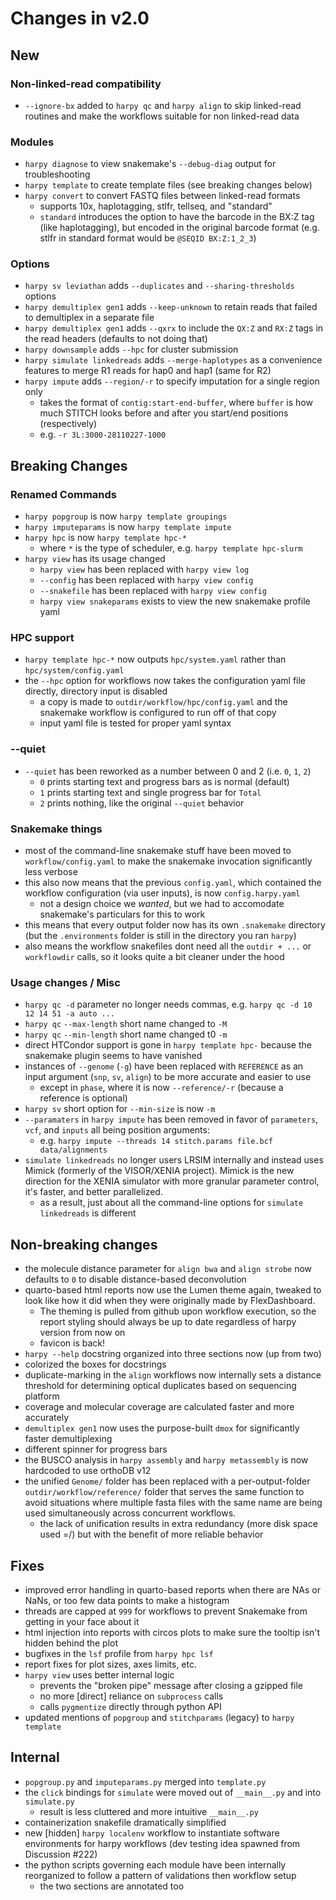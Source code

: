 # Changes in v2.0

## New
### Non-linked-read compatibility
- `--ignore-bx` added to `harpy qc` and `harpy align` to skip linked-read routines and make the workflows suitable for non linked-read data
### Modules
- `harpy diagnose` to view snakemake's `--debug-diag` output for troubleshooting
- `harpy template` to create template files (see breaking changes below)
- `harpy convert` to convert FASTQ files between linked-read formats
  - supports 10x, haplotagging, stlfr, tellseq, and "standard"
  - `standard` introduces the option to have the barcode in the BX:Z tag (like haplotagging), but encoded in the original barcode format (e.g. stlfr in standard format would be `@SEQID BX:Z:1_2_3`)
### Options
- `harpy sv leviathan` adds `--duplicates` and `--sharing-thresholds` options
- `harpy demultiplex gen1` adds `--keep-unknown` to retain reads that failed to demultiplex in a separate file
- `harpy demultiplex gen1` adds `--qxrx` to include the `QX:Z` and `RX:Z` tags in the read headers (defaults to not doing that)
- `harpy downsample` adds `--hpc` for cluster submission
- `harpy simulate linkedreads` adds `--merge-haplotypes` as a convenience features to merge R1 reads for hap0 and hap1 (same for R2)
- `harpy impute` adds `--region/-r` to specify imputation for a single region only
  - takes the format of `contig:start-end-buffer`, where `buffer` is how much STITCH looks before and after you start/end positions (respectively)
  - e.g. `-r 3L:3000-28110227-1000`

## Breaking Changes
### Renamed Commands
- `harpy popgroup` is now `harpy template groupings`
- `harpy imputeparams` is now `harpy template impute`
- `harpy hpc` is now `harpy template hpc-*`
  - where `*` is the type of scheduler, e.g. `harpy template hpc-slurm`
- `harpy view` has its usage changed
  - `harpy view` has been replaced with `harpy view log`
  - `--config` has been replaced with `harpy view config`
  - `--snakefile` has been replaced with `harpy view config`
  - `harpy view snakeparams` exists to view the new snakemake profile yaml
### HPC support
- `harpy template hpc-*` now outputs `hpc/system.yaml` rather than `hpc/system/config.yaml`
- the `--hpc` option for workflows now takes the configuration yaml file directly, directory input is disabled
    - a copy is made to `outdir/workflow/hpc/config.yaml` and the snakemake workflow is configured to run off of that copy
    - input yaml file is tested for proper yaml syntax
### --quiet
- `--quiet` has been reworked as a number between 0 and 2 (i.e. `0`, `1`, `2`)
  - `0` prints starting text and progress bars as is normal (default)
  - `1` prints starting text and single progress bar for `Total`
  - `2` prints nothing, like the original `--quiet` behavior
### Snakemake things
- most of the command-line snakemake stuff have been moved to `workflow/config.yaml` to make the snakemake invocation significantly less verbose
- this also now means that the previous `config.yaml`, which contained the workflow configuration (via user inputs), is now `config.harpy.yaml`
  - not a design choice we _wanted_, but we had to accomodate snakemake's particulars for this to work
- this means that every output folder now has its own `.snakemake` directory (but the `.environments` folder is still in the directory you ran `harpy`)
- also means the workflow snakefiles dont need all the `outdir + ...` or `workflowdir` calls, so it looks quite a bit cleaner under the hood
### Usage changes / Misc
- `harpy qc -d` parameter no longer needs commas, e.g. `harpy qc -d 10 12 14 51 -a auto ...`
- `harpy qc` `--max-length` short name changed to `-M`
- `harpy qc` `--min-length` short name changed t0 `-m`
- direct HTCondor support is gone in `harpy template hpc-` because the snakemake plugin seems to have vanished
- instances of `--genome` (`-g`) have been replaced with `REFERENCE` as an input argument (`snp`, `sv`, `align`) to be more accurate and easier to use
  - except in `phase`, where it is now `--reference/-r` (because a reference is optional)
- `harpy sv` short option for `--min-size` is now `-m`
- `--paramaters` in `harpy impute` has been removed in favor of `parameters`, `vcf`, and `inputs` all being position arguments:
  - e.g. `harpy impute --threads 14 stitch.params file.bcf data/alignments`
- `simulate linkedreads` no longer users LRSIM internally and instead uses Mimick (formerly of the VISOR/XENIA project). Mimick is the new direction for the XENIA simulator with more granular parameter control, it's faster, and better parallelized.
  - as a result, just about all the command-line options for `simulate linkedreads` is different


## Non-breaking changes
- the molecule distance parameter for `align bwa` and `align strobe` now defaults to `0` to disable distance-based deconvolution
- quarto-based html reports now use the Lumen theme again, tweaked to look like how it did when they were originally made by FlexDashboard.
  - The theming is pulled from github upon workflow execution, so the report styling should always be up to date regardless of harpy version from now on
  - favicon is back!
- `harpy --help` docstring organized into three sections now (up from two)
- colorized the boxes for docstrings
- duplicate-marking in the `align` workflows now internally sets a distance threshold for determining optical duplicates based on sequencing platform
- coverage and molecular coverage are calculated faster and more accurately
- `demultiplex gen1` now uses the purpose-built `dmox` for significantly faster demultiplexing
- different spinner for progress bars
- the BUSCO analysis in `harpy assembly` and `harpy metassembly` is now hardcoded to use orthoDB v12
- the unified `Genome/` folder has been replaced with a per-output-folder `outdir/workflow/reference/` folder that serves the same function to avoid situations where multiple fasta files with the same name are being used simultaneously across concurrent workflows.
  - the lack of unification results in extra redundancy (more disk space used =/) but with the benefit of more reliable behavior 

## Fixes
- improved error handling in quarto-based reports when there are NAs or NaNs, or too few data points to make a histogram
- threads are capped at `999` for workflows to prevent Snakemake from getting in your face about it
- html injection into reports with circos plots to make sure the tooltip isn't hidden behind the plot
- bugfixes in the `lsf` profile from `harpy hpc lsf`
- report fixes for plot sizes, axes limits, etc.
- `harpy view` uses better internal logic
  - prevents the "broken pipe" message after closing a gzipped file
  - no more [direct] reliance on `subprocess` calls
  - calls `pygmentize` directly through python API
- updated mentions of `popgroup` and `stitchparams` (legacy) to `harpy template`

## Internal
- `popgroup.py` and `imputeparams.py` merged into `template.py`
- the `click` bindings for `simulate` were moved out of `__main__.py` and into `simulate.py`
  - result is less cluttered and more intuitive `__main__.py`
- containerization snakefile dramatically simplified
- new [hidden] `harpy localenv` workflow to instantiate software environments for harpy workflows (dev testing idea spawned from Discussion #222)
- the python scripts governing each module have been internally reorganized to follow a pattern of validations then workflow setup
  - the two sections are annotated too